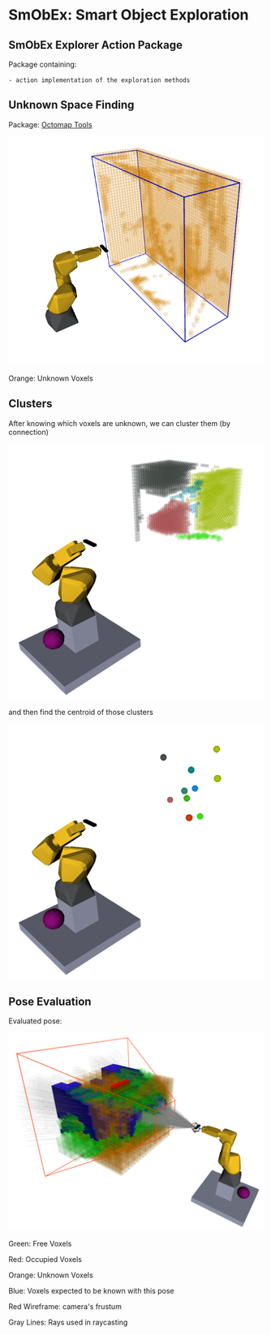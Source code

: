 # SmObEx: Smart Object Exploration

## SmObEx Explorer Action Package

Package containing:

    - action implementation of the exploration methods

## Unknown Space Finding

Package: [Octomap Tools](https://github.com/miguelriemoliveira/octomap_tools)

![volume](../files/impossible_space_to_know.png)

Orange: Unknown Voxels

## Clusters

After knowing which voxels are unknown, we can cluster them (by connection)

![clusters found](../files/clustes_found2.png)

and then find the centroid of those clusters

![clusters centroids](../files/clustes_found_centroids2.png)

## Pose Evaluation

Evaluated pose:

![Pose Evaluated](../files/one_pose_eval_1.png)

Green: Free Voxels

Red: Occupied Voxels

Orange: Unknown Voxels

Blue: Voxels expected to be known with this pose

Red Wireframe: camera's frustum

Gray Lines: Rays used in raycasting